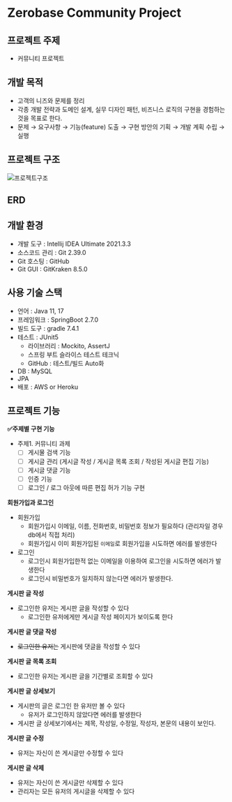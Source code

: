 # Zerobase Community Project


## 프로젝트 주제


- 커뮤니티 프로젝트

## 개발 목적

- 고객의 니즈와 문제를 정리
- 각종 개발 전략과 도메인 설계, 실무 디자인 패턴, 비즈니스 로직의 구현을 경험하는 것을 목표로 한다.
- 문제 → 요구사항 → 기능(feature) 도출 → 구현 방안의 기획 → 개발 계획 수립 → 실행

## 프로젝트 구조

![프로젝트구조](https://s3.us-west-2.amazonaws.com/secure.notion-static.com/fe863040-c3df-4e9a-9c64-d020ad870881/Untitled.png?X-Amz-Algorithm=AWS4-HMAC-SHA256&X-Amz-Content-Sha256=UNSIGNED-PAYLOAD&X-Amz-Credential=AKIAT73L2G45EIPT3X45%2F20221223%2Fus-west-2%2Fs3%2Faws4_request&X-Amz-Date=20221223T134852Z&X-Amz-Expires=86400&X-Amz-Signature=9c1f3d33b97a1d89ad43f2bd02b6dc3a7ca4ba88b545eb77a38323023b2ed490&X-Amz-SignedHeaders=host&response-content-disposition=filename%3D%22Untitled.png%22&x-id=GetObject)

## ERD


## 개발 환경

- 개발 도구 : Intellij IDEA Ultimate 2021.3.3
- 소스코드 관리 : Git 2.39.0
- Git 호스팅 : GitHub
- Git GUI : GitKraken 8.5.0

## 사용 기술 스택

- 언어 : Java 11, 17
- 프레임워크 : SpringBoot 2.7.0
- 빌드 도구 : gradle 7.4.1
- 테스트 : JUnit5
    - 라이브러리 : Mockito, AssertJ
    - 스프링 부트 슬라이스 테스트 테크닉
    - GitHub : 테스트/빌드 Auto화
- DB : MySQL
- JPA
- 배포 : AWS or Heroku

## 프로젝트 기능


**✅주제별 구현 기능**
- 주제1. 커뮤니티 과제
    - [ ]  게시물 검색 기능
    - [ ]  게시글 관리 (게시글 작성 / 게시글 목록 조회 / 작성된 게시글 편집 기능)
    - [ ]  게시글 댓글 기능
    - [ ]  인증 기능
    - [ ]  로그인 / 로그 아웃에 따른 편집 허가 기능 구현

**회원가입과 로그인**

- 회원가입
    - 회원가입시 이메일, 이름, 전화번호, 비밀번호 정보가 필요하다 (관리자일 경우 db에서 직접 처리)
    - 회원가입시 이미 회원가입된 `이메일`로 회원가입을 시도하면 에러를 발생한다
- 로그인
    - 로그인시 회원가입한적 없는 이메일을 이용하여 로그인을 시도하면 에러가 발생한다
    - 로그인시 비밀번호가 일치하지 않는다면 에러가 발생한다.

**게시판 글 작성**

- 로그인한 유저는 게시판 글을 작성할 수 있다
    - 로그인한 유저에게만 게시글 작성 페이지가 보이도록 한다

**게시판 글 댓글 작성**

- ~~로그인한 유저는~~ 게시판에 댓글을 작성할 수 있다

**게시판 글 목록 조회**

- 로그인한 유저는 게시판 글을 기간별로 조회할 수 있다

**게시판 글 상세보기**

- 게시판의 글은 로그인 한 유저만 볼 수 있다
    - 유저가 로그인하지 않았다면 에러를 발생한다
- 게시판 글 상세보기에서는 제목, 작성일, 수정일, 작성자, 본문의 내용이 보인다.

**게시판 글 수정**

- 유저는 자신이 쓴 게시글만 수정할 수 있다

**게시판 글 삭제**

- 유저는 자신이 쓴 게시글만 삭제할 수 있다
- 관리자는 모든 유저의 게시글을 삭제할 수 있다

